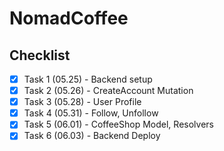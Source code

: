 # NomadCoffee

## Checklist

- [x] Task 1 (05.25) - Backend setup
- [x] Task 2 (05.26) - CreateAccount Mutation
- [x] Task 3 (05.28) - User Profile
- [x] Task 4 (05.31) - Follow, Unfollow
- [x] Task 5 (06.01) - CoffeeShop Model, Resolvers
- [x] Task 6 (06.03) - Backend Deploy
